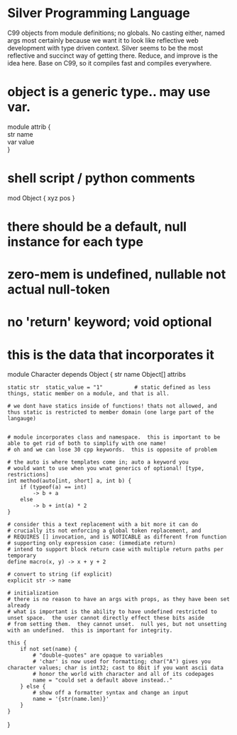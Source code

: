 # Silver Programming Language
C99 objects from module definitions; no globals.  No casting either, named args most certainly because we want it to look like reflective web development with type driven context.  Silver seems to be the most reflective and succinct way of getting there.  Reduce, and improve is the idea here.  Base on C99, so it compiles fast and compiles everywhere.

# object is a generic type.. may use var.
module attrib {\
    str     name\
    var     value\
}

# shell script / python comments
mod Object {
    xyz pos
}

# there should be a default, null instance for each type
# zero-mem is undefined, nullable not actual null-token

# no 'return' keyword; void optional

# this is the data that incorporates it
module Character depends Object {
    str         name
    Object[]    attribs

    static str  static_value = "1"          # static defined as less things, static member on a module, and that is all.
    
    # we dont have statics inside of functions! thats not allowed, and thus static is restricted to member domain (one large part of the langauge)


    # module incorporates class and namespace.  this is important to be able to get rid of both to simplify with one name!
    # oh and we can lose 30 cpp keywords.  this is opposite of problem

    # the auto is where templates come in; auto a keyword you
    # would want to use when you wnat generics of optional! [type, restrictions]
    int method(auto[int, short] a, int b) {
        if (typeof(a) == int)
            -> b + a
        else
            -> b + int(a) * 2
    }

    # consider this a text replacement with a bit more it can do
    # crucially its not enforcing a global token replacement, and 
    # REQUIRES [] invocation, and is NOTICABLE as different from function
    # supporting only expression case: (immediate return)
    # intend to support block return case with multiple return paths per temporary
    define macro(x, y) -> x + y + 2

    # convert to string (if explicit)
    explicit str -> name

    # initialization
    # there is no reason to have an args with props, as they have been set already
    # what is important is the ability to have undefined restricted to unset space.  the user cannot directly effect these bits aside
    # from setting them.  they cannot unset.  null yes, but not unsetting with an undefined.  this is important for integrity.

    this {
        if not set(name) {
            # "double-quotes" are opaque to variables
            # 'char' is now used for formatting; char("A") gives you character values; char is int32; cast to 8bit if you want ascii data
            # honor the world with character and all of its codepages
            name = "could set a default above instead.."
        } else {
            # show off a formatter syntax and change an input
            name = '{str(name.len)}'
        }
    }
}



